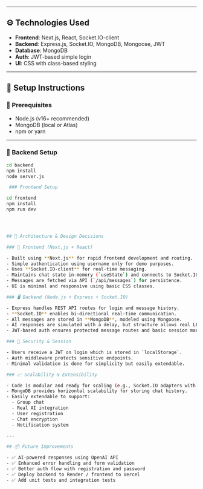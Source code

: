 
---

## ⚙️ Technologies Used

- **Frontend**: Next.js, React, Socket.IO-client
- **Backend**: Express.js, Socket.IO, MongoDB, Mongoose, JWT
- **Database**: MongoDB
- **Auth**: JWT-based simple login
- **UI**: CSS with class-based styling

---

## 🚀 Setup Instructions

### 📌 Prerequisites

- Node.js (v16+ recommended)
- MongoDB (local or Atlas)
- npm or yarn

---

### 🔧 Backend Setup

```bash
cd backend
npm install
node server.js

 ### Frontend Setup

cd frontend
npm install
npm run dev




## 🧱 Architecture & Design Decisions

### 🔄 Frontend (Next.js + React)

- Built using **Next.js** for rapid frontend development and routing.
- Simple authentication using username only for demo purposes.
- Uses **Socket.IO-client** for real-time messaging.
- Maintains chat state in-memory (`useState`) and connects to Socket.IO on load.
- Messages are fetched via API (`/api/messages`) for persistence.
- UI is minimal and responsive using basic CSS classes.

### 🖥️ Backend (Node.js + Express + Socket.IO)

- Express handles REST API routes for login and message history.
- **Socket.IO** enables bi-directional real-time communication.
- All messages are stored in **MongoDB**, modeled using Mongoose.
- AI responses are simulated with a delay, but structure allows real LLMs (like OpenAI) to be plugged in easily.
- JWT-based auth ensures protected message routes and basic session management.

### 🔐 Security & Session

- Users receive a JWT on login which is stored in `localStorage`.
- Auth middleware protects sensitive endpoints.
- Minimal validation is done for simplicity but easily extendable.

### 📈 Scalability & Extensibility

- Code is modular and ready for scaling (e.g., Socket.IO adapters with Redis).
- MongoDB provides horizontal scalability for storing chat history.
- Easily extendable to support:
  - Group chat
  - Real AI integration
  - User registration
  - Chat encryption
  - Notification system

---

## 📦 Future Improvements

- ✅ AI-powered responses using OpenAI API
- ✅ Enhanced error handling and form validation
- ✅ Better auth flow with registration and password
- ✅ Deploy backend to Render / frontend to Vercel
- ✅ Add unit tests and integration tests

